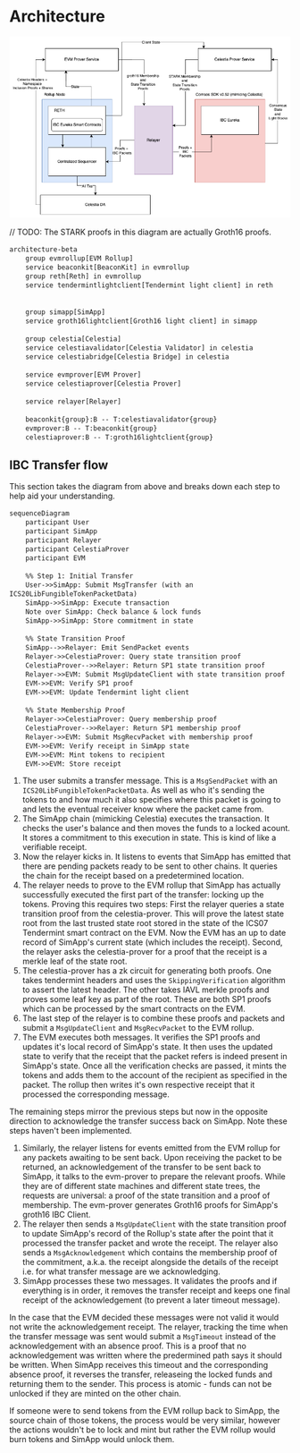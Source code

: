 # Architecture

![mvp-zk-accounts](./images/mvp-zk-accounts.png)

// TODO: The STARK proofs in this diagram are actually Groth16 proofs.

```mermaid
architecture-beta
    group evmrollup[EVM Rollup]
    service beaconkit[BeaconKit] in evmrollup
    group reth[Reth] in evmrollup
    service tendermintlightclient[Tendermint light client] in reth


    group simapp[SimApp]
    service groth16lightclient[Groth16 light client] in simapp

    group celestia[Celestia]
    service celestiavalidator[Celestia Validator] in celestia
    service celestiabridge[Celestia Bridge] in celestia

    service evmprover[EVM Prover]
    service celestiaprover[Celestia Prover]

    service relayer[Relayer]

    beaconkit{group}:B -- T:celestiavalidator{group}
    evmprover:B -- T:beaconkit{group}
    celestiaprover:B -- T:groth16lightclient{group}
```

## IBC Transfer flow

This section takes the diagram from above and breaks down each step to help aid your understanding.

```mermaid
sequenceDiagram
    participant User
    participant SimApp
    participant Relayer
    participant CelestiaProver
    participant EVM

    %% Step 1: Initial Transfer
    User->>SimApp: Submit MsgTransfer (with an ICS20LibFungibleTokenPacketData)
    SimApp->>SimApp: Execute transaction
    Note over SimApp: Check balance & lock funds
    SimApp->>SimApp: Store commitment in state

    %% State Transition Proof
    SimApp-->>Relayer: Emit SendPacket events
    Relayer->>CelestiaProver: Query state transition proof
    CelestiaProver-->>Relayer: Return SP1 state transition proof
    Relayer->>EVM: Submit MsgUpdateClient with state transition proof
    EVM->>EVM: Verify SP1 proof
    EVM->>EVM: Update Tendermint light client

    %% State Membership Proof
    Relayer->>CelestiaProver: Query membership proof
    CelestiaProver-->>Relayer: Return SP1 membership proof
    Relayer->>EVM: Submit MsgRecvPacket with membership proof
    EVM->>EVM: Verify receipt in SimApp state
    EVM->>EVM: Mint tokens to recipient
    EVM->>EVM: Store receipt
```

1. The user submits a transfer message. This is a `MsgSendPacket` with an `ICS20LibFungibleTokenPacketData`. As well as who it's sending the tokens to and how much it also specifies where this packet is going to and lets the eventual receiver know where the packet came from.
1. The SimApp chain (mimicking Celestia) executes the transaction. It checks the user's balance and then moves the funds to a locked acount. It stores a commitment to this execution in state. This is kind of like a verifiable receipt.
1. Now the relayer kicks in. It listens to events that SimApp has emitted that there are pending packets ready to be sent to other chains. It queries the chain for the receipt based on a predetermined location.
1. The relayer needs to prove to the EVM rollup that SimApp has actually successfully executed the first part of the transfer: locking up the tokens. Proving this requires two steps: First the relayer queries a state transition proof from the celestia-prover. This will prove the latest state root from the last trusted state root stored in the state of the ICS07 Tendermint smart contract on the EVM. Now the EVM has an up to date record of SimApp's current state (which includes the receipt). Second, the relayer asks the celestia-prover for a proof that the receipt is a merkle leaf of the state root.
1. The celestia-prover has a zk circuit for generating both proofs. One takes tendermint headers and uses the `SkippingVerification` algorithm to assert the latest header. The other takes IAVL merkle proofs and proves some leaf key as part of the root. These are both SP1 proofs which can be processed by the smart contracts on the EVM.
1. The last step of the relayer is to combine these proofs and packets and submit a `MsgUpdateClient` and `MsgRecvPacket` to the EVM rollup.
1. The EVM executes both messages. It verifies the SP1 proofs and updates it's local record of SimApp's state. It then uses the updated state to verify that the receipt that the packet refers is indeed present in SimApp's state. Once all the verification checks are passed, it mints the tokens and adds them to the account of the recipient as specified in the packet. The rollup then writes it's own respective receipt that it processed the corresponding message.

The remaining steps mirror the previous steps but now in the opposite direction to acknowledge the transfer success back on SimApp. Note these steps haven't been implemented.

1. Similarly, the relayer listens for events emitted from the EVM rollup for any packets awaiting to be sent back. Upon receiving the packet to be returned, an acknowledgement of the transfer to be sent back to SimApp, it talks to the evm-prover to prepare the relevant proofs. While they are of different state machines and different state trees, the requests are universal: a proof of the state transition and a proof of membership. The evm-prover generates Groth16 proofs for SimApp's groth16 IBC Client.
1. The relayer then sends a `MsgUpdateClient` with the state transition proof to update SimApp's record of the Rollup's state after the point that it processed the transfer packet and wrote the receipt. The relayer also sends a `MsgAcknowledgement` which contains the membership proof of the commitment, a.k.a. the receipt alongside the details of the receipt i.e. for what transfer message are we acknowledging.
1. SimApp processes these two messages. It validates the proofs and if everything is in order, it removes the transfer receipt and keeps one final receipt of the acknowledgement (to prevent a later timeout message).

In the case that the EVM decided these messages were not valid it would not write the acknowledgement receipt. The relayer, tracking the time when the transfer message was sent would submit a `MsgTimeout` instead of the acknowledgement with an absence proof. This is a proof that no acknowledgement was written where the predermined path says it should be written. When SimApp receives this timeout and the corresponding absence proof, it reverses the transfer, releaseing the locked funds and returning them to the sender. This process is atomic - funds can not be unlocked if they are minted on the other chain.

If someone were to send tokens from the EVM rollup back to SimApp, the source chain of those tokens, the process would be very similar, however the actions wouldn't be to lock and mint but rather the EVM rollup would burn tokens and SimApp would unlock them.
